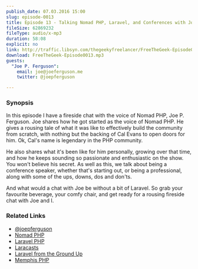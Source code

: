 ```yaml
---
publish_date: 07.03.2016 15:00
slug: episode-0013
title: Episode 13 - Talking Nomad PHP, Laravel, and Conferences with Joe P. Ferguson
fileSize: 62869232 
fileType: audio/x-mp3
duration: 58:08
explicit: no
link: http://traffic.libsyn.com/thegeekyfreelancer/FreeTheGeek-Episode0013.mp3
download: FreeTheGeek-Episode0013.mp3
guests:
  "Joe P. Ferguson":
    email: joe@joeferguson.me
    twitter: @joepferguson

---
```

### Synopsis

In this episode I have a fireside chat with the voice of Nomad PHP, Joe P. Ferguson. Joe shares how he got started as the voice of Nomad PHP. He gives a rousing tale of what it was like to effectively build the community from scratch, with nothing but the backing of Cal Evans to open doors for him. Ok, Cal's name is legendary in the PHP community.

He also shares what it's been like for him personally, growing over that time, and how he keeps sounding so passionate and enthusiastic on the show. You won't believe his secret. As well as this, we talk about being a conference speaker, whether that's starting out, or being a professional, along with some of the ups, downs, dos and don'ts.

And what would a chat with Joe be without a bit of Laravel. So grab your favourite beverage, your comfy chair, and get ready for a rousing fireside chat with Joe and I.

### Related Links

- [@joepferguson](https://twitter.com/@developerjack)
- [Nomad PHP](https://nomadphp.com/)
- [Laravel PHP](https://laravel.com/)
- [Laracasts](https://laracasts.com/)
- [Laravel from the Ground Up](https://www.phparch.com/training/laravel/)
- [Memphis PHP](https://www.memphisphp.org/)
